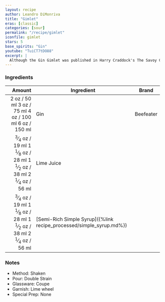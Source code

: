 ```yaml
---
layout: recipe
author: Leandro DiMonriva
title: "Gimlet"
eras: [classic]
categories: [sour]
permalink: "/recipe/gimlet"
iconfile: gimlet
stars: 5
base_spirits: "Gin"
youtube: "TuiCT7tDO88"
excerpt: |
  Although the Gin Gimlet was published in Harry Craddock's The Savoy Cocktail Book from which it gained noteriety, the drink actually traces it's history back further to the British Royal Navy who were using lime juice to ward off scurvy. The Gimlet was purportedly invented by Rear Admiral Sir Thomas Desmond Gimlette who mixed the concoction to make the lime rations more palatable for his crew. Acting as doctor for the superior officers, mixed the lime with sugar and gin to mask the bitter taste. Unlike their superior officers, the regular naval sailor was given rum rations which they would also mix with sugar and lime, which came to be known as "grog". That mixture finds it's origins in the english trading vessels of 14th century England and gave birth to another famous cocktail which we will revisit in another episode.
---
```


### Ingredients

|                                                                                                                                                                                                                                                                                                  Amount | Ingredient                                                          | Brand     |
| ------------------------------------------------------------------------------------------------------------------------------------------------------------------------------------------------------------------------------------------------------------------------------------------------------: | ------------------------------------------------------------------- | --------- |
|                                                                                                                              <span class="onex active">2 oz / 50 ml</span> <span class="onehalfx">3 oz / 75 ml</span> <span class="twox">4 oz / 100 ml</span> <span class="threex">6 oz / 150 ml</span> | Gin                                                                 | Beefeater |
| <span class="onex active"> <sup>3</sup>&frasl;<sub>4</sub> oz / 19 ml</span> <span class="onehalfx">1 <sup>1</sup>&frasl;<sub>8</sub> oz / 28 ml</span> <span class="twox">1 <sup>1</sup>&frasl;<sub>2</sub> oz / 38 ml</span> <span class="threex">2 <sup>1</sup>&frasl;<sub>4</sub> oz / 56 ml</span> | Lime Juice                                                          |
| <span class="onex active"> <sup>3</sup>&frasl;<sub>4</sub> oz / 19 ml</span> <span class="onehalfx">1 <sup>1</sup>&frasl;<sub>8</sub> oz / 28 ml</span> <span class="twox">1 <sup>1</sup>&frasl;<sub>2</sub> oz / 38 ml</span> <span class="threex">2 <sup>1</sup>&frasl;<sub>4</sub> oz / 56 ml</span> | [Semi-Rich Simple Syrup]({%link recipe_processed/simple_syrup.md%}) |

### Notes

- Method: Shaken
- Pour: Double Strain
- Glassware: Coupe
- Garnish: Lime wheel
- Special Prep: None

<script type="application/ld+json">
{
  "@context": "https://schema.org",
  "@type": "Recipe",
  "author": "{{ page.author }}",
  "description": "{{ page.excerpt | strip_html | replace: '"', "'" }}",
  "image": "{%- for ingredient in site.data[page.iconfile].images.ingredient limit: 1 -%}{{ ingredient.url }}{%- endfor -%}",
  "recipeIngredient": [  " 2 oz Gin",
  "0.75 oz Lime Juice ",
  "0.75 oz Semi-Rich Simple Syrup"],
  "name": "{{ page.title }}",
  "recipeInstructions": "  {
    '@type': 'HowToStep',
    'text': '- Method: Shaken
'
  },  {
    '@type': 'HowToStep',
    'text': '- Pour: Double Strain
'
  },  {
    '@type': 'HowToStep',
    'text': '- Glassware: Coupe
'
  },  {
    '@type': 'HowToStep',
    'text': '- Garnish: Lime wheel
'
  },  {
    '@type': 'HowToStep',
    'text': '- Special Prep: None
'
  }",
  "recipeYield": "1 cocktail",
  "recipeCategory": "cocktail"
}
</script>

